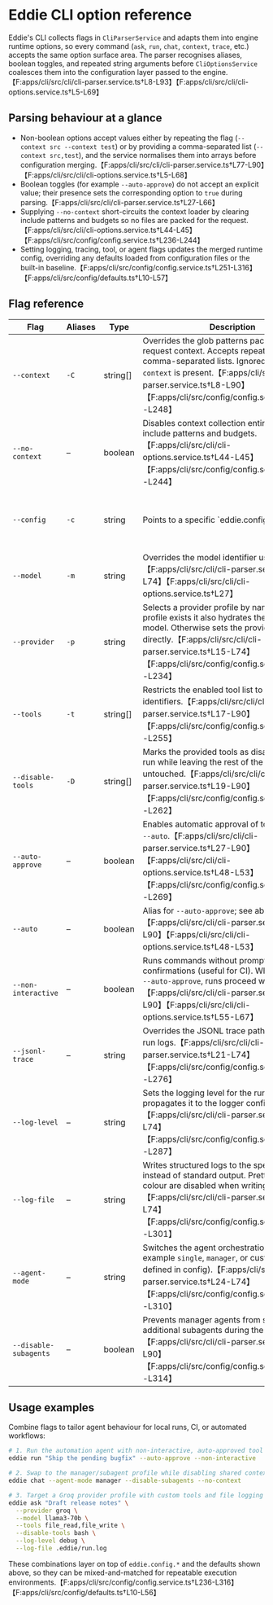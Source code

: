 # Eddie CLI option reference

Eddie's CLI collects flags in `CliParserService` and adapts them into engine runtime options, so every command (`ask`, `run`, `chat`, `context`, `trace`, etc.) accepts the same option surface area. The parser recognises aliases, boolean toggles, and repeated string arguments before `CliOptionsService` coalesces them into the configuration layer passed to the engine.【F:apps/cli/src/cli/cli-parser.service.ts†L8-L93】【F:apps/cli/src/cli/cli-options.service.ts†L5-L69】

## Parsing behaviour at a glance

- Non-boolean options accept values either by repeating the flag (`--context src --context test`) or by providing a comma-separated list (`--context src,test`), and the service normalises them into arrays before configuration merging.【F:apps/cli/src/cli/cli-parser.service.ts†L77-L90】【F:apps/cli/src/cli/cli-options.service.ts†L5-L68】
- Boolean toggles (for example `--auto-approve`) do not accept an explicit value; their presence sets the corresponding option to `true` during parsing.【F:apps/cli/src/cli/cli-parser.service.ts†L27-L66】
- Supplying `--no-context` short-circuits the context loader by clearing include patterns and budgets so no files are packed for the request.【F:apps/cli/src/cli/cli-options.service.ts†L44-L45】【F:apps/cli/src/config/config.service.ts†L236-L244】
- Setting logging, tracing, tool, or agent flags updates the merged runtime config, overriding any defaults loaded from configuration files or the built-in baseline.【F:apps/cli/src/config/config.service.ts†L251-L316】【F:apps/cli/src/config/defaults.ts†L10-L57】

## Flag reference

| Flag | Aliases | Type | Description | Default |
| --- | --- | --- | --- | --- |
| `--context` | `-C` | string[] | Overrides the glob patterns packed into the request context. Accepts repeated flags or comma-separated lists. Ignored when `--no-context` is present.【F:apps/cli/src/cli/cli-parser.service.ts†L8-L90】【F:apps/cli/src/config/config.service.ts†L236-L248】 | `src/**/*` from the default config.【F:apps/cli/src/config/defaults.ts†L15-L18】 |
| `--no-context` | – | boolean | Disables context collection entirely by clearing include patterns and budgets.【F:apps/cli/src/cli/cli-options.service.ts†L44-L45】【F:apps/cli/src/config/config.service.ts†L236-L244】 | Context enabled with defaults unless flag supplied.【F:apps/cli/src/config/defaults.ts†L15-L18】 |
| `--config` | `-c` | string | Points to a specific `eddie.config.(json|yaml)` file to load before applying overrides.【F:apps/cli/src/cli/cli-parser.service.ts†L11-L74】【F:apps/cli/src/cli/cli-options.service.ts†L26】 | Automatic discovery in project root if flag omitted (see `README`). |
| `--model` | `-m` | string | Overrides the model identifier used for the run.【F:apps/cli/src/cli/cli-parser.service.ts†L13-L74】【F:apps/cli/src/cli/cli-options.service.ts†L27】 | `gpt-4o-mini`.【F:apps/cli/src/config/defaults.ts†L10-L18】 |
| `--provider` | `-p` | string | Selects a provider profile by name; if the profile exists it also hydrates the associated model. Otherwise sets the provider name directly.【F:apps/cli/src/cli/cli-parser.service.ts†L15-L74】【F:apps/cli/src/config/config.service.ts†L220-L234】 | `openai`.【F:apps/cli/src/config/defaults.ts†L12-L14】 |
| `--tools` | `-t` | string[] | Restricts the enabled tool list to the provided identifiers.【F:apps/cli/src/cli/cli-parser.service.ts†L17-L90】【F:apps/cli/src/config/config.service.ts†L251-L255】 | `bash`, `file_read`, `file_write`.【F:apps/cli/src/config/defaults.ts†L35-L38】 |
| `--disable-tools` | `-D` | string[] | Marks the provided tools as disabled for the run while leaving the rest of the registry untouched.【F:apps/cli/src/cli/cli-parser.service.ts†L19-L90】【F:apps/cli/src/config/config.service.ts†L258-L262】 | No tools disabled by default.【F:apps/cli/src/config/defaults.ts†L35-L38】 |
| `--auto-approve` | – | boolean | Enables automatic approval of tool calls. Alias: `--auto`.【F:apps/cli/src/cli/cli-parser.service.ts†L27-L90】【F:apps/cli/src/cli/cli-options.service.ts†L48-L53】【F:apps/cli/src/config/config.service.ts†L265-L269】 | Manual confirmation required (`false`).【F:apps/cli/src/config/defaults.ts†L35-L38】 |
| `--auto` | – | boolean | Alias for `--auto-approve`; see above.【F:apps/cli/src/cli/cli-parser.service.ts†L27-L90】【F:apps/cli/src/cli/cli-options.service.ts†L48-L53】 | Same as `--auto-approve`. |
| `--non-interactive` | – | boolean | Runs commands without prompting for confirmations (useful for CI). When paired with `--auto-approve`, runs proceed without pauses.【F:apps/cli/src/cli/cli-parser.service.ts†L27-L90】【F:apps/cli/src/cli/cli-options.service.ts†L55-L67】 | Interactive prompts enabled by default.【F:apps/cli/src/config/defaults.ts†L35-L38】 |
| `--jsonl-trace` | – | string | Overrides the JSONL trace path for structured run logs.【F:apps/cli/src/cli/cli-parser.service.ts†L21-L74】【F:apps/cli/src/config/config.service.ts†L272-L276】 | `.eddie/trace.jsonl`.【F:apps/cli/src/config/defaults.ts†L30-L33】 |
| `--log-level` | – | string | Sets the logging level for the run and propagates it to the logger configuration.【F:apps/cli/src/cli/cli-parser.service.ts†L22-L74】【F:apps/cli/src/config/config.service.ts†L279-L287】 | `info`.【F:apps/cli/src/config/defaults.ts†L20-L29】 |
| `--log-file` | – | string | Writes structured logs to the specified file instead of standard output. Pretty-printing and colour are disabled when writing to files.【F:apps/cli/src/cli/cli-parser.service.ts†L23-L74】【F:apps/cli/src/config/config.service.ts†L289-L301】 | Logs stream to pretty stdout transport by default.【F:apps/cli/src/config/defaults.ts†L20-L29】 |
| `--agent-mode` | – | string | Switches the agent orchestration strategy (for example `single`, `manager`, or custom modes defined in config).【F:apps/cli/src/cli/cli-parser.service.ts†L24-L74】【F:apps/cli/src/config/config.service.ts†L303-L310】 | `single`.【F:apps/cli/src/config/defaults.ts†L46-L56】 |
| `--disable-subagents` | – | boolean | Prevents manager agents from spawning additional subagents during the run.【F:apps/cli/src/cli/cli-parser.service.ts†L27-L90】【F:apps/cli/src/config/config.service.ts†L308-L314】 | Subagents enabled (`true`).【F:apps/cli/src/config/defaults.ts†L46-L56】 |

## Usage examples

Combine flags to tailor agent behaviour for local runs, CI, or automated workflows:

```bash
# 1. Run the automation agent with non-interactive, auto-approved tool usage
eddie run "Ship the pending bugfix" --auto-approve --non-interactive

# 2. Swap to the manager/subagent profile while disabling shared context
eddie chat --agent-mode manager --disable-subagents --no-context

# 3. Target a Groq provider profile with custom tools and file logging
eddie ask "Draft release notes" \
  --provider groq \
  --model llama3-70b \
  --tools file_read,file_write \
  --disable-tools bash \
  --log-level debug \
  --log-file .eddie/run.log
```

These combinations layer on top of `eddie.config.*` and the defaults shown above, so they can be mixed-and-matched for repeatable execution environments.【F:apps/cli/src/config/config.service.ts†L236-L316】【F:apps/cli/src/config/defaults.ts†L10-L56】
